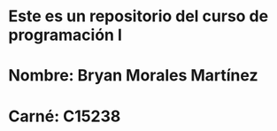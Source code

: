# Este es un repositorio del curso de programación I
# Nombre: Bryan Morales Martínez
# Carné: C15238